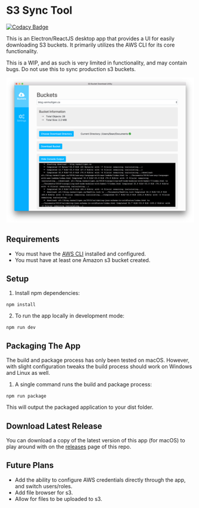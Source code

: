 # S3 Sync Tool

[![Codacy Badge](https://api.codacy.com/project/badge/Grade/1c341468220446a4a7b5207eedec044c)](https://app.codacy.com/app/sean_13/s3-sync-tool?utm_source=github.com&utm_medium=referral&utm_content=seanvm/s3-sync-tool&utm_campaign=badger)

This is an Electron/ReactJS desktop app that provides a UI for easily downloading S3 buckets. It primarily utilizes the AWS CLI for its core functionality.

This is a WIP, and as such is very limited in functionality, and may contain bugs. Do not use this to sync production s3 buckets.

<p align="center">
  <img src="./screenshot.png" alt="S3 Bucket Download Tool UI"
       width="900px">
</p>

## Requirements
- You must have the [AWS CLI](https://aws.amazon.com/cli/) installed and configured.
- You must have at least one Amazon s3 bucket created.

## Setup

1. Install npm dependencies:
```
npm install
```

2. To run the app locally in development mode:
```
npm run dev
```

## Packaging The App

The build and package process has only been tested on macOS. However, with slight configuration tweaks the build process should work on Windows and Linux as well.

1. A single command runs the build and package process:
```
npm run package
```
This will output the packaged application to your dist folder. 

## Download Latest Release

You can download a copy of the latest version of this app (for macOS) to play around with on the [releases](https://github.com/seanvm/s3-sync-tool/releases) page of this repo.

## Future Plans

- Add the ability to configure AWS credentials directly through the app, and switch users/roles.
- Add file browser for s3.
- Allow for files to be uploaded to s3.
